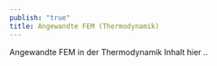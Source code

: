 ```yaml
---
publish: "true"
title: Angewandte FEM (Thermodynamik)
---
```


Angewandte FEM in der Thermodynamik Inhalt hier ..
